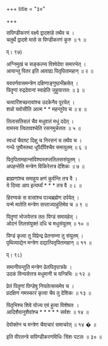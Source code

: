+++
title = "३०"

+++
  
सपिण्डीकरणं वक्ष्ये द्वादशाहे तथैव च ।  
चतुर्थे द्वादशे मासे स पिण्डीकरणं कुरु ॥ १ ॥  
  
प्। ९७)  
  
अग्निमुखं च सङ्कल्प्य विश्वेदेवा समारभेत् ।  
आयान्तु पितर इति आवाह्य पितृपितामहान् ॥ २ ॥  
  
यवपर्णवासमन्त्रेण दक्षिणाङ्गुष्ठभीम्रसेत् ।  
पितॄणां रुद्रदेवानां स्वाहेति जुहुयात्ततः ॥ ३ ॥  
  
चत्वारिंशच्छरावांश्च उदकेनैव पूरयेत् ।  
शन्नो यवोसीति आत्म * * महन्तुरेव च ॥ ४ ॥  
  
तिलासतिसलं चैव मधुवातं मधुं ददेत् ।  
वामस्य त्वितावश्चेति रसनमुचेत्ततः ॥ ५ ॥  
  
स्वधां चैवाष्ट दिक्षु च निरसनं च तथैव च ।  
गन्धैः पुष्पैस्तथा धूपैर्दीपैश्चैव समायुतम् ॥ ६ ॥  
  
पितृपितामहान्संविश्यस्तप्ततिलससंयुतम् ।  
अपहन्तेति मन्त्रेण विकिरेत्तत्र देशिकः ॥ ७ ॥  
  
ब्राह्मणांश्च समाहूय क्षणं कुर्वन्ति तत्र वै ।  
ये दिव्या आप इत्यर्घ्यं * * * तत्र वै ॥ ८ ॥  
  
हिरण्यकं स वासांश्च पञ्चब्रह्मेण दर्पयेत् ।  
यन्मे मातेति मन्त्रेण सप्ताज्याहुतिमेव च ॥ ९ ॥  
  
पितॄणां भोजयेत्तत्र ततः पिण्डं समावहेत् ।  
ओदनं तिलसंयुक्तं दधि च मधुसंयुतम् ॥ १० ॥  
  
पिण्डं कृत्वा तु विप्रेन्द्र प्रेतनाम्ना तु संयुतम् ।  
पृथिव्याद्येन मन्त्रेण दद्यात्पितृपितामहान् ॥ ११ ॥  
  
प्। ९८)  
  
समानीयन्तुति मन्त्रेण प्रेतपितृपात्रके ।  
उदकं विन्यसेत्तत्र मधुमानी च यन्त्रिभिः ॥ १२ ॥  
  
प्रेतं पितॄणां पिण्डेषु नियतेत्सव्यमेव च ।  
प्रदक्षिण नमस्कारं कृत्वा चैव तु देशिकः ॥ १३ ॥  
  
पितृभिश्च शिवे योज्य एवं हुत्वा विशेषतः ।  
आदिशैवानुशैवांश्च * * * * * सर्वशः ॥ १४ ॥  
  
देवोक्तेन च मन्त्रेण चैवाचारं समाचरेत् ॥ १४ � ॥  
  
इति वीरतन्त्रे सपिण्डीकरणविधिः त्रिंशः पटलः ॥ ३० ॥  
